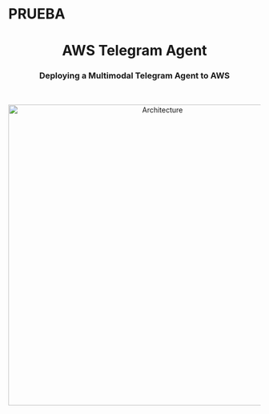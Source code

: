 # PRUEBA

<div align="center">
  <h1>AWS Telegram Agent</h1>
  <h3>Deploying a Multimodal Telegram Agent to AWS</h3>
</div>

</br>

<p align="center">
    <img src="static/diagram.png" alt="Architecture" width="600">
</p>


